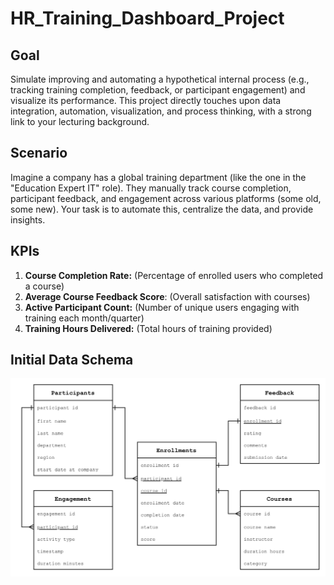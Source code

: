# HR_Training_Dashboard_Project

## Goal
Simulate improving and automating a hypothetical internal process (e.g., tracking training completion, feedback, or participant engagement) and visualize its performance. This project directly touches upon data integration, automation, visualization, and process thinking, with a strong link to your lecturing background.

## Scenario
Imagine a company has a global training department (like the one in the "Education Expert IT" role). They manually track course completion, participant feedback, and engagement across various platforms (some old, some new). Your task is to automate this, centralize the data, and provide insights.

## KPIs
1. **Course Completion Rate:** (Percentage of enrolled users who completed a course)
2. **Average Course Feedback Score**: (Overall satisfaction with courses)
3. **Active Participant Count:** (Number of unique users engaging with training each month/quarter)
4. **Training Hours Delivered:** (Total hours of training provided)

## Initial Data Schema
![Initial Data Schema](/assets/images/schema.png)
